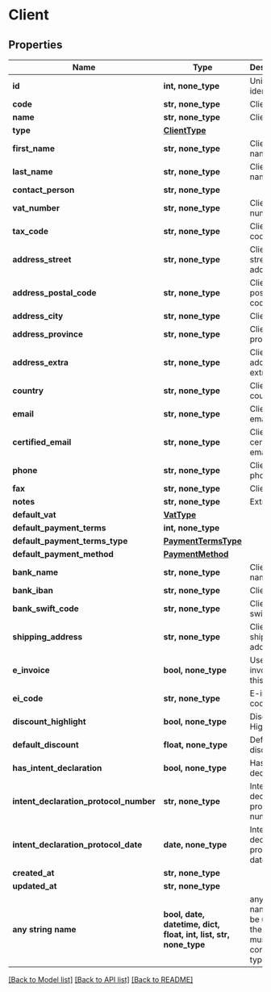 # Client



## Properties
Name | Type | Description | Notes
------------ | ------------- | ------------- | -------------
**id** | **int, none_type** | Unique identifier | [optional] 
**code** | **str, none_type** | Client code. | [optional] 
**name** | **str, none_type** | Client name | [optional] 
**type** | [**ClientType**](ClientType.md) |  | [optional] 
**first_name** | **str, none_type** | Client first name. | [optional] 
**last_name** | **str, none_type** | Client last name. | [optional] 
**contact_person** | **str, none_type** |  | [optional] 
**vat_number** | **str, none_type** | Client vat number | [optional] 
**tax_code** | **str, none_type** | Client tax code. | [optional] 
**address_street** | **str, none_type** | Client street address. | [optional] 
**address_postal_code** | **str, none_type** | Client postal code. | [optional] 
**address_city** | **str, none_type** | Client city. | [optional] 
**address_province** | **str, none_type** | Client province. | [optional] 
**address_extra** | **str, none_type** | Client address extra info. | [optional] 
**country** | **str, none_type** | Client country | [optional] 
**email** | **str, none_type** | Client email. | [optional] 
**certified_email** | **str, none_type** | Client certified email. | [optional] 
**phone** | **str, none_type** | Client phone. | [optional] 
**fax** | **str, none_type** | Client fax. | [optional] 
**notes** | **str, none_type** | Extra notes. | [optional] 
**default_vat** | [**VatType**](VatType.md) |  | [optional] 
**default_payment_terms** | **int, none_type** |  | [optional] 
**default_payment_terms_type** | [**PaymentTermsType**](PaymentTermsType.md) |  | [optional] 
**default_payment_method** | [**PaymentMethod**](PaymentMethod.md) |  | [optional] 
**bank_name** | **str, none_type** | Client bank name. | [optional] 
**bank_iban** | **str, none_type** | Client iban. | [optional] 
**bank_swift_code** | **str, none_type** | Client bank swift code. | [optional] 
**shipping_address** | **str, none_type** | Client shipping address. | [optional] 
**e_invoice** | **bool, none_type** | Use e-invoices for this entity | [optional] 
**ei_code** | **str, none_type** | E-invoice code | [optional] 
**discount_highlight** | **bool, none_type** | Discount Highlight. | [optional] 
**default_discount** | **float, none_type** | Default discount. | [optional] 
**has_intent_declaration** | **bool, none_type** | Has intent declaration. | [optional] 
**intent_declaration_protocol_number** | **str, none_type** | Intent declaration protocol number. | [optional] 
**intent_declaration_protocol_date** | **date, none_type** | Intent declaration protocol date. | [optional] 
**created_at** | **str, none_type** |  | [optional] 
**updated_at** | **str, none_type** |  | [optional] 
**any string name** | **bool, date, datetime, dict, float, int, list, str, none_type** | any string name can be used but the value must be the correct type | [optional]

[[Back to Model list]](../README.md#documentation-for-models) [[Back to API list]](../README.md#documentation-for-api-endpoints) [[Back to README]](../README.md)



